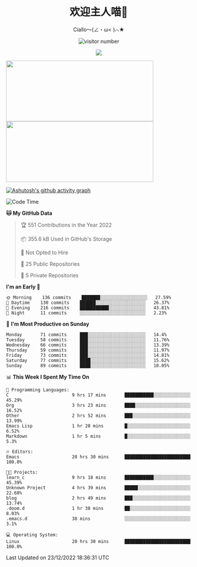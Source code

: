 <div align="center">
  <h1>欢迎主人喵👋</h1>
  <p>Ciallo～(∠・ω< )⌒★</p>
</div>

<p align="center">
  <img src="https://count.getloli.com/get/@Ziqi-Yang?theme=rule34" alt="visitor number" />
</p>

<p align="center">
  <img src="https://skillicons.dev/icons?i=go,java,js,sass,py,godot,flutter,linux,emacs" />
</p>

<a href="https://github.com/Ziqi-Yang?tab=repositories">
   <img height="165" width="400" src="https://github-readme-stats.vercel.app/api?username=Ziqi-Yang&show_icons=true&include_all_commits=true&hide_border=true" />
  <img height="165" width="400" src="https://svg-banners.vercel.app/api?type=luminance&text1=Be%20Fantastic🌞&width=400&height=165" />
</a>


[![Ashutosh's github activity graph](https://github-readme-activity-graph.cyclic.app/graph?username=Ziqi-Yang&theme=github)](https://github.com/ashutosh00710/github-readme-activity-graph)

<!--START_SECTION:waka-->
![Code Time](http://img.shields.io/badge/Code%20Time-275%20hrs%2037%20mins-blue)

**🐱 My GitHub Data** 

> 🏆 551 Contributions in the Year 2022
 > 
> 📦 355.6 kB Used in GitHub's Storage 
 > 
> 🚫 Not Opted to Hire
 > 
> 📜 25 Public Repositories 
 > 
> 🔑 5 Private Repositories  
 > 
**I'm an Early 🐤** 

```text
🌞 Morning    136 commits    ███████░░░░░░░░░░░░░░░░░░   27.59% 
🌆 Daytime    130 commits    ██████░░░░░░░░░░░░░░░░░░░   26.37% 
🌃 Evening    216 commits    ███████████░░░░░░░░░░░░░░   43.81% 
🌙 Night      11 commits     ░░░░░░░░░░░░░░░░░░░░░░░░░   2.23%

```
📅 **I'm Most Productive on Sunday** 

```text
Monday       71 commits     ███░░░░░░░░░░░░░░░░░░░░░░   14.4% 
Tuesday      58 commits     ███░░░░░░░░░░░░░░░░░░░░░░   11.76% 
Wednesday    66 commits     ███░░░░░░░░░░░░░░░░░░░░░░   13.39% 
Thursday     59 commits     ███░░░░░░░░░░░░░░░░░░░░░░   11.97% 
Friday       73 commits     ███░░░░░░░░░░░░░░░░░░░░░░   14.81% 
Saturday     77 commits     ████░░░░░░░░░░░░░░░░░░░░░   15.62% 
Sunday       89 commits     ████░░░░░░░░░░░░░░░░░░░░░   18.05%

```


📊 **This Week I Spent My Time On** 

```text
💬 Programming Languages: 
C                        9 hrs 17 mins       ███████████░░░░░░░░░░░░░░   45.29% 
Org                      3 hrs 23 mins       ████░░░░░░░░░░░░░░░░░░░░░   16.52% 
Other                    2 hrs 52 mins       ███░░░░░░░░░░░░░░░░░░░░░░   13.99% 
Emacs Lisp               1 hr 20 mins        █░░░░░░░░░░░░░░░░░░░░░░░░   6.52% 
Markdown                 1 hr 5 mins         █░░░░░░░░░░░░░░░░░░░░░░░░   5.3%

🔥 Editors: 
Emacs                    20 hrs 30 mins      █████████████████████████   100.0%

🐱‍💻 Projects: 
learn_c                  9 hrs 18 mins       ███████████░░░░░░░░░░░░░░   45.39% 
Unknown Project          4 hrs 39 mins       █████░░░░░░░░░░░░░░░░░░░░   22.68% 
blog                     2 hrs 49 mins       ███░░░░░░░░░░░░░░░░░░░░░░   13.74% 
.doom.d                  1 hr 38 mins        ██░░░░░░░░░░░░░░░░░░░░░░░   8.03% 
.emacs.d                 38 mins             ░░░░░░░░░░░░░░░░░░░░░░░░░   3.1%

💻 Operating System: 
Linux                    20 hrs 30 mins      █████████████████████████   100.0%

```


 Last Updated on 23/12/2022 18:36:31 UTC
<!--END_SECTION:waka-->

